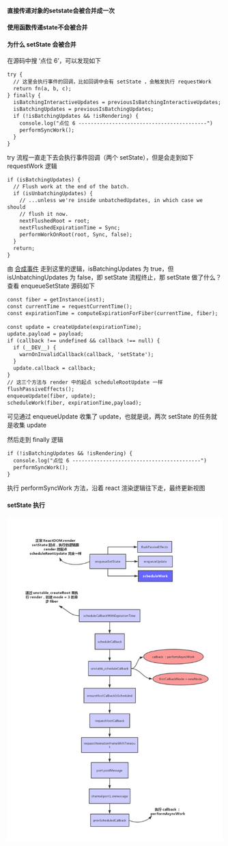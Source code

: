 #### 直接传递对象的setstate会被合并成一次
#### 使用函数传递state不会被合并

#### 为什么 setState 会被合并

在源码中搜 ‘点位 6’，可以发现如下

```
try {
  // 这里会执行事件的回调，比如回调中会有 setState ，会触发执行 requestWork
  return fn(a, b, c);
} finally {
  isBatchingInteractiveUpdates = previousIsBatchingInteractiveUpdates;
  isBatchingUpdates = previousIsBatchingUpdates;
  if (!isBatchingUpdates && !isRendering) {
    console.log("点位 6 ------------------------------------------")
    performSyncWork();
  }
}
```

try 流程一直走下去会执行事件回调（两个 setState），但是会走到如下 requestWork 逻辑

```
if (isBatchingUpdates) {
  // Flush work at the end of the batch.
  if (isUnbatchingUpdates) {
    // ...unless we're inside unbatchedUpdates, in which case we should
    // flush it now.
    nextFlushedRoot = root;
    nextFlushedExpirationTime = Sync;
    performWorkOnRoot(root, Sync, false);
  }
  return;
}
```

由 <a href="https://github.com/HanLess/react-analysis/blob/master/react%E5%90%88%E6%88%90%E4%BA%8B%E4%BB%B6.md">合成事件</a> 走到这里的逻辑，isBatchingUpdates 为 true，但 isUnbatchingUpdates 为 false，即 setState 流程终止，那 setState 做了什么？查看 enqueueSetState 源码如下

```
const fiber = getInstance(inst);
const currentTime = requestCurrentTime();
const expirationTime = computeExpirationForFiber(currentTime, fiber);

const update = createUpdate(expirationTime);
update.payload = payload;
if (callback !== undefined && callback !== null) {
  if (__DEV__) {
    warnOnInvalidCallback(callback, 'setState');
  }
  update.callback = callback;
}
// 这三个方法与 render 中的起点 scheduleRootUpdate 一样
flushPassiveEffects();
enqueueUpdate(fiber, update);
scheduleWork(fiber, expirationTime,payload);
```

可见通过 enqueueUpdate 收集了 update，也就是说，两次 setState 的任务就是收集 update

然后走到 finally 逻辑

```
if (!isBatchingUpdates && !isRendering) {
  console.log("点位 6 ------------------------------------------")
  performSyncWork();
}
```

执行 performSyncWork 方法，沿着 react 渲染逻辑往下走，最终更新视图


#### setState 执行

<img src="https://github.com/HanLess/react-analysis/blob/master/img/setState%E6%89%A7%E8%A1%8C%E6%B5%81%E7%A8%8B.png" />

